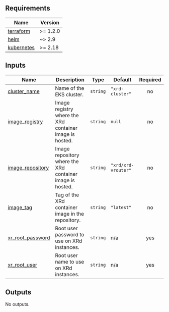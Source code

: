 <!-- BEGINNING OF PRE-COMMIT-TERRAFORM DOCS HOOK -->
## Requirements

| Name | Version |
|------|---------|
| <a name="requirement_terraform"></a> [terraform](#requirement\_terraform) | >= 1.2.0 |
| <a name="requirement_helm"></a> [helm](#requirement\_helm) | ~> 2.9 |
| <a name="requirement_kubernetes"></a> [kubernetes](#requirement\_kubernetes) | >= 2.18 |

## Inputs

| Name | Description | Type | Default | Required |
|------|-------------|------|---------|:--------:|
| <a name="input_cluster_name"></a> [cluster\_name](#input\_cluster\_name) | Name of the EKS cluster. | `string` | `"xrd-cluster"` | no |
| <a name="input_image_registry"></a> [image\_registry](#input\_image\_registry) | Image registry where the XRd container image is hosted. | `string` | `null` | no |
| <a name="input_image_repository"></a> [image\_repository](#input\_image\_repository) | Image repository where the XRd container image is hosted. | `string` | `"xrd/xrd-vrouter"` | no |
| <a name="input_image_tag"></a> [image\_tag](#input\_image\_tag) | Tag of the XRd container image in the repository. | `string` | `"latest"` | no |
| <a name="input_xr_root_password"></a> [xr\_root\_password](#input\_xr\_root\_password) | Root user password to use on XRd instances. | `string` | n/a | yes |
| <a name="input_xr_root_user"></a> [xr\_root\_user](#input\_xr\_root\_user) | Root user name to use on XRd instances. | `string` | n/a | yes |

## Outputs

No outputs.
<!-- END OF PRE-COMMIT-TERRAFORM DOCS HOOK -->

